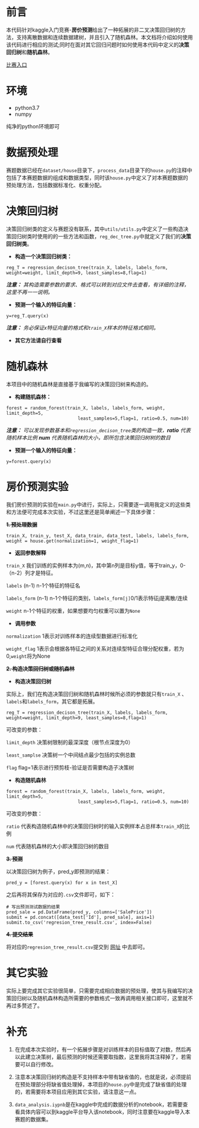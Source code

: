 # 前言
本代码针对kaggle入门竞赛-**房价预测**给出了一种拓展的非二叉决策回归树的方法，支持离散数据和连续数据建树，并且引入了随机森林。本文档将介绍如何使用该代码进行相应的测试;同时在面对其它回归问题时如何使用本代码中定义的**决策回归树**和**随机森林**。

[比赛入口](https://www.kaggle.com/competitions/house-prices-advanced-regression-techniques/overview)

# 环境
 - python3.7
 - numpy

纯净的python环境即可

# 数据预处理

赛题数据已经在`dataset/house`目录下，`process_data`目录下的`house.py`的注释中包括了本赛题数据的组成和数据类型，同时该`house.py`中定义了对本赛题数据的预处理方法，包括数据标准化、权重分配。

# 决策回归树

决策回归树类的定义与赛题没有联系，其中`utils/utils.py`中定义了一些构造决策回归树类时使用的的一些方法和函数，`reg_dec_tree.py`中就定义了我们的**决策回归树类**。

- **构造一个决策回归树类：**
```buildoutcfg
reg_T = regression_decison_tree(train_X, labels, labels_form, weight=weight, limit_depth=9, least_samples=8,flag=1)
```

***注意：*** *其构造需要参数的要求、格式可以转到对应文件去查看，有详细的注释，这里不再一一说明。*

 - **预测一个输入的特征向量：**

```buildoutcfg
y=reg_T.query(x)
```
***注意：*** *务必保证x特征向量的格式和`train_X`样本的特征格式相同。*

 - **其它方法请自行查看**

# 随机森林

本项目中的随机森林是直接基于我编写的决策回归树来构造的。

 - **构建随机森林：**

```buildoutcfg
forest = random_forest(train_X, labels, labels_form, weight, limit_depth=5,
                           least_samples=5,flag=1, ratio=0.5, num=10)
```

***注意：*** *可以发现参数基本和`regression_decison_tree`类的构造一致，**ratio** 代表随机样本比例 **num** 代表随机森林的大小，即所包含决策回归树树的数目*

- **预测一个输入的特征向量：**

```buildoutcfg
y=forest.query(x)
```

# 房价预测实验

我们房价预测的实验在`main.py`中进行，实际上，只需要逐一调用我定义的这些类和方法便可完成本次实验，不过这里还是简单阐述一下具体步骤：

~~**1. 预处理数据**~~

```buildoutcfg
train_X, train_y, test_X, data_train, data_test, labels, labels_form, weight = house.get(normalization=1, weight_flag=1)
```
 - **返回参数解释**

`train_X` 我们训练的实例样本为(m,n)，其中第n列是目标y值，等于train_y，0-（n-2）列才是特征。

`labels` (n-1) n-1个特征的特征名

`labels_form` (n-1) n-1个特征的类别，`labels_form[j]`0/1表示特征j是离散/连续

`weight` n-1个特征的权重，如果想要均匀权重可以置为`None`

 - **调用参数**

`normalization` 1表示对训练样本的连续型数据进行标准化

`weight_flag` 1表示会根据各特征之间的关系对连续型特征合理分配权重，若为0,`weight`将为None

~~**2. 构造决策回归树或随机森林**~~

 - **构造决策回归树**

实际上，我们在构造决策回归树和随机森林时候所必须的参数就只有`train_X` 、`labels`和`labels_form`，其它都是拓展。
```buildoutcfg
reg_T = regression_decison_tree(train_X, labels, labels_form, weight=weight, limit_depth=9, least_samples=8,flag=1)
```
可改变的参数：

`limit_depth` 决策树限制的最深深度（根节点深度为0）

`least_samplse` 决策树一个中间结点最少包括的实例总数

`flag` flag=1表示进行预剪枝-验证是否需要构造子决策树

 - **构造随机森林**

```buildoutcfg
forest = random_forest(train_X, labels, labels_form, weight, limit_depth=5,
                           least_samples=5,flag=1, ratio=0.5, num=10)
```
可改变的参数：

`ratio` 代表构造随机森林中的决策回归树时的输入实例样本占总样本`train_X`的比例

`num` 代表随机森林的大小即决策回归树的数目

~~**3. 预测**~~

以决策回归树为例子，pred_y即预测的结果：
```buildoutcfg
pred_y = [forest.query(x) for x in test_X]
```
之后再将其保存为对应的`.csv`文件即可，如下：
```buildoutcfg
# 写出预测测试数据的结果
pred_sale = pd.DataFrame(pred_y, columns=['SalePrice'])
submit = pd.concat([data_test['Id'], pred_sale], axis=1)
submit.to_csv('regresion_tree_result.csv', index=False)
```

~~**4. 提交结果**~~

将对应的`regresion_tree_result.csv`提交到 [网址](https://www.kaggle.com/competitions/house-prices-advanced-regression-techniques/submit) 中去即可。

# 其它实验

实际上要完成其它实验很简单，只需要完成相应数据的预处理，使其与我编写的决策回归树以及随机森林构造所需要的参数格式一致再调用相关接口即可，这里就不再过多赘述了。

# 补充

1. 在完成本次实验时，有一个拓展步骤是对训练样本的目标值取了对数，然后再以此建立决策树，最后预测的时候还需要取指数，这里我将其注释掉了，若需要可以自行修改。

2. 注意本决策回归树的构造是不支持样本中带有缺省值的，也就是说，必须提前在预处理部分将缺省值处理掉，本项目的`house.py`中是完成了缺省值的处理的，若需要将本项目应用到其它实验，请注意这一点。

3. `data_analysis.iypnb`是在kaggle中完成的数据分析的notebook，若需要查看具体内容可以到kaggle平台导入该notebook，同时注意要在kaggle导入本赛题的数据集。